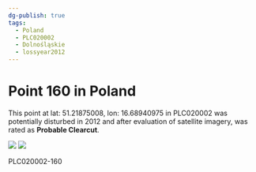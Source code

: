 ```yaml
---
dg-publish: true
tags:
  - Poland
  - PLC020002
  - Dolnośląskie
  - lossyear2012
---
```


# Point 160 in Poland

This point at lat: 51.21875008, lon: 16.68940975 in PLC020002 was potentially disturbed in 2012 and after evaluation of satellite imagery, was rated as **Probable Clearcut**.

<div class='juxtapose' data-showcredits='false'>
<img src='https://baserow-backend-production20240528124524339000000001.s3.amazonaws.com/user_files/TAvK94L80j22RIijhNAUyTJGJG0ZoXKX_73d199fefe15bb4173e16280f94489404210f29eb185d746643089955ea0e885.png' data-label='July 2010' />
<img src='https://baserow-backend-production20240528124524339000000001.s3.amazonaws.com/user_files/89aFJHk3X1iKYqZwhPzso8FN1eIHZWgl_2627f725faaa1ad69b6401aae7b40a161562dde276305db20eea292a8f08be0e.png' data-label='May 2017' />
</div>

PLC020002-160